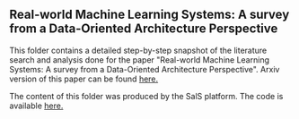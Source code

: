 ## Real-world Machine Learning Systems: A survey from a Data-Oriented Architecture Perspective

This folder contains a detailed step-by-step snapshot of the literature search and analysis done for the paper "Real-world Machine Learning Systems: A survey from a Data-Oriented Architecture Perspective". Arxiv version of this paper can be found [here.]([https://arxiv.org/abs/2411.09050v1)

The content of this folder was produced by the SalS platform. The code is available [here.](https://github.com/cabrerac/semi-automatic-literature-survey/tree/doa-survey)
